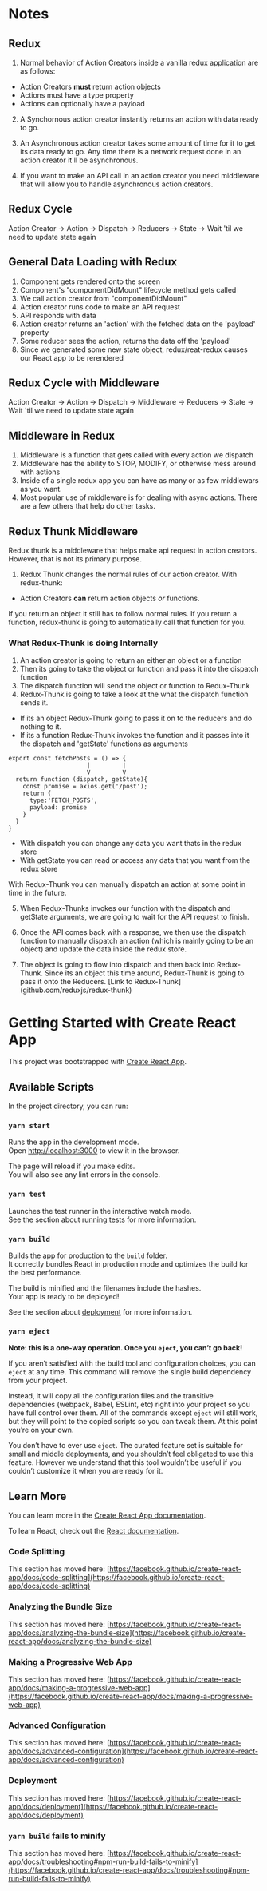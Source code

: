# Notes

## Redux

1. Normal behavior of Action Creators inside a vanilla redux application are as follows:

- Action Creators **must** return action objects
- Actions must have a type property
- Actions can optionally have a payload

2. A Synchornous action creator instantly returns an action with data ready to go.

3. An Asynchronous action creator takes some amount of time for it to get its data ready to go. Any time there is a network request done in an action creator it'll be asynchronous.

4. If you want to make an API call in an action creator you need middleware that will allow you to handle asynchronous action creators.

## Redux Cycle

Action Creator -> Action -> Dispatch -> Reducers -> State -> Wait 'til we need to update state again

## General Data Loading with Redux

1. Component gets rendered onto the screen
2. Component's "componentDidMount" lifecycle method gets called
3. We call action creator from "componentDidMount"
4. Action creator runs code to make an API request
5. API responds with data
6. Action creator returns an 'action' with the fetched data on the 'payload' property
7. Some reducer sees the action, returns the data off the 'payload'
8. Since we generated some new state object, redux/reat-redux causes our React app to be rerendered

## Redux Cycle with Middleware

Action Creator -> Action -> Dispatch -> Middleware -> Reducers -> State -> Wait 'til we need to update state again

## Middleware in Redux

1. Middleware is a function that gets called with every action we dispatch
2. Middleware has the ability to STOP, MODIFY, or otherwise mess around with actions
3. Inside of a single redux app you can have as many or as few middlewars as you want.
4. Most popular use of middleware is for dealing with async actions. There are a few others that help do other tasks.

## Redux Thunk Middleware

Redux thunk is a middleware that helps make api request in action creators. However, that is not its primary purpose.

1. Redux Thunk changes the normal rules of our action creator. With redux-thunk:

- Action Creators **can** return action objects _or_ functions.

If you return an object it still has to follow normal rules.
If you return a function, redux-thunk is going to automatically call that function for you.

### What Redux-Thunk is doing Internally

1.  An action creator is going to return an either an object or a function
2.  Then its going to take the object or function and pass it into the dispatch function
3.  The dispatch function will send the object or function to Redux-Thunk
4.  Redux-Thunk is going to take a look at the what the dispatch function sends it.

- If its an object Redux-Thunk going to pass it on to the reducers and do nothing to it.
- If its a function Redux-Thunk invokes the function and it passes into it the dispatch and 'getState' functions as arguments

```
export const fetchPosts = () => {
                      |         |
                      V         V
  return function (dispatch, getState){
    const promise = axios.get('/post');
    return {
      type:'FETCH_POSTS',
      payload: promise
    }
  }
}
```

- With dispatch you can change any data you want thats in the redux store
- With getState you can read or access any data that you want from the redux store

With Redux-Thunk you can manually dispatch an action at some point in time in the future.

5. When Redux-Thunks invokes our function with the dispatch and getState arguments, we are going to wait for the API request to finish.

6. Once the API comes back with a response, we then use the dispatch function to manually dispatch an action (which is mainly going to be an object) and update the data inside the redux store.

7. The object is going to flow into dispatch and then back into Redux-Thunk. Since its an object this time around, Redux-Thunk is going to pass it onto the Reducers.
   [Link to Redux-Thunk] (github.com/reduxjs/redux-thunk)

# Getting Started with Create React App

This project was bootstrapped with [Create React App](https://github.com/facebook/create-react-app).

## Available Scripts

In the project directory, you can run:

### `yarn start`

Runs the app in the development mode.\
Open [http://localhost:3000](http://localhost:3000) to view it in the browser.

The page will reload if you make edits.\
You will also see any lint errors in the console.

### `yarn test`

Launches the test runner in the interactive watch mode.\
See the section about [running tests](https://facebook.github.io/create-react-app/docs/running-tests) for more information.

### `yarn build`

Builds the app for production to the `build` folder.\
It correctly bundles React in production mode and optimizes the build for the best performance.

The build is minified and the filenames include the hashes.\
Your app is ready to be deployed!

See the section about [deployment](https://facebook.github.io/create-react-app/docs/deployment) for more information.

### `yarn eject`

**Note: this is a one-way operation. Once you `eject`, you can’t go back!**

If you aren’t satisfied with the build tool and configuration choices, you can `eject` at any time. This command will remove the single build dependency from your project.

Instead, it will copy all the configuration files and the transitive dependencies (webpack, Babel, ESLint, etc) right into your project so you have full control over them. All of the commands except `eject` will still work, but they will point to the copied scripts so you can tweak them. At this point you’re on your own.

You don’t have to ever use `eject`. The curated feature set is suitable for small and middle deployments, and you shouldn’t feel obligated to use this feature. However we understand that this tool wouldn’t be useful if you couldn’t customize it when you are ready for it.

## Learn More

You can learn more in the [Create React App documentation](https://facebook.github.io/create-react-app/docs/getting-started).

To learn React, check out the [React documentation](https://reactjs.org/).

### Code Splitting

This section has moved here: [https://facebook.github.io/create-react-app/docs/code-splitting](https://facebook.github.io/create-react-app/docs/code-splitting)

### Analyzing the Bundle Size

This section has moved here: [https://facebook.github.io/create-react-app/docs/analyzing-the-bundle-size](https://facebook.github.io/create-react-app/docs/analyzing-the-bundle-size)

### Making a Progressive Web App

This section has moved here: [https://facebook.github.io/create-react-app/docs/making-a-progressive-web-app](https://facebook.github.io/create-react-app/docs/making-a-progressive-web-app)

### Advanced Configuration

This section has moved here: [https://facebook.github.io/create-react-app/docs/advanced-configuration](https://facebook.github.io/create-react-app/docs/advanced-configuration)

### Deployment

This section has moved here: [https://facebook.github.io/create-react-app/docs/deployment](https://facebook.github.io/create-react-app/docs/deployment)

### `yarn build` fails to minify

This section has moved here: [https://facebook.github.io/create-react-app/docs/troubleshooting#npm-run-build-fails-to-minify](https://facebook.github.io/create-react-app/docs/troubleshooting#npm-run-build-fails-to-minify)
